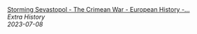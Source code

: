 <!--2024-07-21 00:21:39-->
<div class="yb">
  <a class="nodecor" href="/posts.html?istoriya/storming_sevastopol_-_the_crimean_war_-_european_history_-_part_5_-_extra_history">
    <img class="preview" data-videoid="-tHq9S0rT9s" src="https://i.ytimg.com/vi/-tHq9S0rT9s/hqdefault.jpg" align="middle" alt="">
  </a>
  <div class="inlbl text">
    <a class="nodecor" href="/posts.html?istoriya/storming_sevastopol_-_the_crimean_war_-_european_history_-_part_5_-_extra_history">Storming Sevastopol - The Crimean War - European History -...</a><br>
    <i class="smaller2">Extra History</i><br>
    <i class="smaller3">2023-07-08</i>
  </div>
</div>
